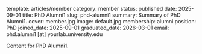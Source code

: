 template: articles/member
category: member
status: published
date: 2025-09-01
title: PhD Alumni1
slug: phd-alumni1
summary: Summary of PhD Alumni1.
cover: member.jpg
image: default.jpg
membership: alumni
position: PhD
joined_date: 2025-09-01
graduated_date: 2026-03-01
email: phd.alumni1 [at] yourlab.university.edu

Content for PhD Alumni1.

